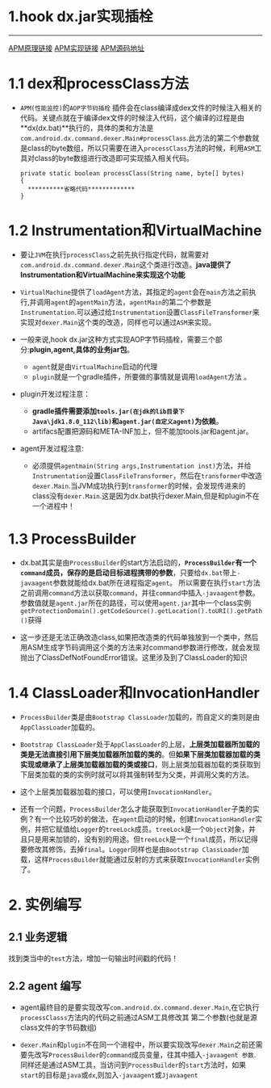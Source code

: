 # 1.hook dx.jar实现插栓
---
[APM原理链接](http://blog.csdn.net/sgwhp/article/details/50239747)
[APM实现链接](http://blog.csdn.net/sgwhp/article/details/50438666)
[APM源码地址](https://github.com/sgwhp/openapm)
# 1.1 dex和processClass方法
- `APM(性能监控)`的`AOP字节码插栓` 插件会在class编译成dex文件的时候注入相关的代码。关键点就在于编译dex文件的时候注入代码，这个编译的过程是由**dx(dx.bat)**执行的，具体的类和方法是`com.android.dx.command.dexer.Main#processClass`.此方法的第二个参数就是class的byte数组，所以只需要在进入`processClass`方法的时候，利用`ASM`工具对class的byte数组进行改造即可实现插入相关代码。

	  private static boolean processClass(String name, byte[] bytes)
	  {
		**********省略代码*************
	  }


# 1.2 Instrumentation和VirtualMachine
- 要让`JVM`在执行`processClass`之前先执行指定代码，就需要对`com.android.dx.command.dexer.Main`这个类进行改造。**java提供了Instrumentation和VirtualMachine来实现这个功能**

- `VirtualMachine`提供了`loadAgent`方法，其指定的`agent`会在`main`方法之前执行,并调用`agent`的`agentMain`方法，`agentMain`的第二个参数是`Instrumentation`.可以通过给`Instrumentation`设置`ClassFileTransformer`来实现对`dexer.Main`这个类的改造，同样也可以通过`ASM`来实现。

- 一般来说,hook dx.jar这种方式实现AOP字节码插栓，需要三个部分:**plugin,agent,具体的业务jar包**。
	- `agent`就是由`VirtualMachine`启动的代理
	- `plugin`就是一个gradle插件，所要做的事情就是调用`loadAgent`方法 。


- plugin开发过程注意：
	- **gradle插件需要添加`tools.jar(在jdk的lib目录下Java\jdk1.8.0_112\lib)`和`agent.jar(自定义agent)`为依赖**。
	- artifacs配置把源码和META-INF加上，但不能加tools.jar和agent.jar。 

- agent开发过程注意:
	- 必须提供`agentmain(String args,Instrumentation inst)`方法，并给`Instrumentation`设置`ClassFileTransformer`，然后在`transformer`中改造`dexer.Main`.当JVM成功执行到`transformer`的时候，会发现传进来的class没有`dexer.Main`.这是因为dx.bat执行dexer.Main,但是和plugin不在一个进程中！


# 1.3 ProcessBuilder
- dx.bat其实是由`ProcessBuilder`的start方法启动的，**`ProcessBuilder`有一个`command`成员，保存的是启动目标进程携带的参数**，只要给`dx.bat`带上`-javaagent`参数就能给dx.bat所在进程指定`agent`。 所以需要在执行`start`方法之前调用`command`方法以获取`command`，并往`command`中插入`-javaagent`参数。 参数值就是`agent.jar`所在的路径，可以使用`agent.jar`其中一个class实例`getProtectionDomain().getCodeSource().getLocation().toURI().getPath()`获得

- 这一步还是无法正确改造class,如果把改造类的代码单独放到一个类中，然后用ASM生成字节码调用这个类的方法来对command参数进行修改，就会发现抛出了ClassDefNotFoundError错误。这里涉及到了ClassLoader的知识

# 1.4 ClassLoader和InvocationHandler
- `ProcessBuilder`类是由`Bootstrap ClassLoader`加载的，而自定义的类则是由`AppClassLoader`加载的。

- `Bootstrap ClassLoader`处于`AppClassLoader`的上层，**上层类加载器所加载的类是无法直接引用下层类加载器所加载的类的**。但**如果下层类加载器加载的类实现或继承了上层类加载器加载的类或接口**，则上层类加载器加载的类获取到下层类加载的类的实例时就可以将其强制转型为父类，并调用父类的方法。

- 这个上层类加载器加载的接口，可以使用`InvocationHandler`。

- 还有一个问题，`ProcessBuilder`怎么才能获取到`InvocationHandler`子类的实例？有一个比较巧妙的做法，在`agent`启动的时候，创建`InvocationHandler`实例，并把它赋值给`Logger`的`treeLock`成员。`treeLock`是一个`Object`对象，并且只是用来加锁的，没有别的用途。但`treeLock`是一个`final`成员，所以记得要修改其修饰，去掉`final`。`Logger`同样也是由`Bootstrap ClassLoader`加载，这样`ProcessBuilder`就能通过反射的方式来获取`InvocationHandler`实例了。

# 2. 实例编写
## 2.1 业务逻辑
找到类当中的`test`方法，增加一句输出时间戳的代码！

## 2.2 agent 编写
- agent最终目的是要实现改写`com.android.dx.command.dexer.Main`,在它执行`processClasss`方法内的代码之前通过ASM工具修改其 第二个参数(也就是源class文件的字节码数组)

- `dexer.Main`和`plugin`不在同一个进程中，所以要实现改写`dexer.Main`之前还需要先改写`ProcessBuilder`的`command`成员变量，往其中插入`-javaagent 参数`.同样还是通过ASM工具，当访问到`ProcessBuilder`的`start`方法时，如果`start`的目标是`java`或`dx`,则加入`-javaagent`或`Jjavaagent`

